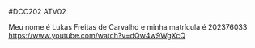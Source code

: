 #DCC202 ATV02

Meu nome é Lukas Freitas de Carvalho e minha matrícula é 202376033
https://www.youtube.com/watch?v=dQw4w9WgXcQ